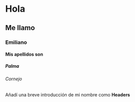 # Hola 
## Me llamo 
### Emiliano 
#### Mis apellidos son 
##### Palma 
###### Cornejo





Añadí una breve introducción de mi nombre como **Headers**
